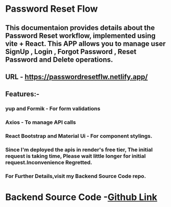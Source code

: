 # Password Reset Flow

## This documentaion provides details about the Password Reset workflow, implemented using vite + React. This APP allows you to manage user SignUp , Login , Forgot Password , Reset Password and Delete operations.

## URL - https://passwordresetflw.netlify.app/

## Features:-
### yup and Formik - For form validations<br/>
### Axios - To manage API calls<br/>
### React Bootstrap and Material Ui - For component stylings.<br/>

### Since I'm deployed the apis in render's free tier, The initial request is taking time, Please wait little longer for initial request.Inconvenience Regretted.

### For Further Details,visit my Backend Source Code repo.

# Backend Source Code -[Github Link]('https://github.com/NeelakandanV/Password-Reset-BE')
